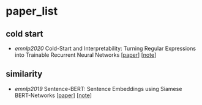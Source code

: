 # paper_list

## cold start

* _emnlp2020_ Cold-Start and Interpretability: Turning Regular Expressions into
Trainable Recurrent Neural Networks \[[paper](http://faculty.sist.shanghaitech.edu.cn/faculty/tukw/emnlp20reg.pdf)\] \[[note](https://github.com/gcbanana/paper_list/blob/main/cold_start/Cold-Start%20and%20Interpretability_%20Turning%20Regular%20Expressions%20into%20Trainable%20Recurrent%20Neural%20Networks%20%E7%AC%94%E8%AE%B0.md)\]

## similarity

* _emnlp2019_ Sentence-BERT: Sentence Embeddings using Siamese BERT-Networks \[[paper](https://arxiv.org/pdf/1908.10084.pdf)\] \[[note](https://github.com/gcbanana/paper_list/blob/main/similarity/Sentence-BERT_%20Sentence%20Embeddings%20using%20Siamese%20BERT-Networks%20%E7%AC%94%E8%AE%B0.md)\]
